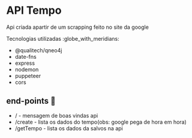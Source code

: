 <h1>API Tempo</h1>

<p>Api criada apartir de um scrapping feito no site da google</p>

<p>Tecnologias utilizadas :globe_with_meridians:  </p>

* @qualitech/qneo4j
* date-fns
* express
* nodemon
* puppeteer
* cors

## end-points :construction:

* / - mensagem de boas vindas api
* /create - lista os dados do tempo(obs: google pega de hora em hora)
* /getTempo - lista os dados da salvos na api